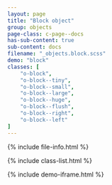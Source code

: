 ```yaml
---
layout: page
title: "Block object"
group: objects
page-class: c-page--docs
has-sub-content: true
sub-content: docs
filename: "_objects.block.scss"
demo: "block"
classes: [
    "o-block",
    "o-block--tiny",
    "o-block--small",
    "o-block--large",
    "o-block--huge",
    "o-block--flush",
    "o-block--right",
    "o-block--left"
]
---
```


{% include file-info.html %}

{% include class-list.html %}



{% include demo-iframe.html %}
